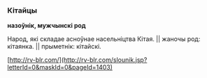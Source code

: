 ### Кітайцы
**назоўнік, мужчынскі род**

Народ, які складае асноўнае насельніцтва Кітая. || жаночы род: кітаянка. || прыметнік: кітайскі.

<a rel="author">[http://rv-blr.com/](http://rv-blr.com/slounik.jsp?letterId=0&maskId=0&pageId=1403)</a>
